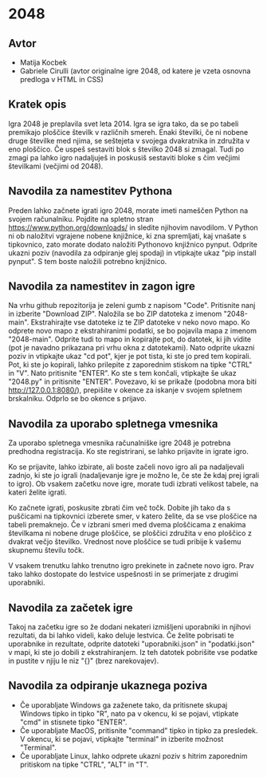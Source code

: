 # 2048

## Avtor

* Matija Kocbek
* Gabriele Cirulli (avtor originalne igre 2048, od katere je vzeta osnovna predloga v HTML in CSS)

## Kratek opis

Igra 2048 je preplavila svet leta 2014. Igra se igra tako, da se po tabeli
premikajo ploščice številk v različnih smereh. Enaki številki, če ni nobene 
druge številke med njima, se seštejeta v svojega dvakratnika in združita v 
eno ploščico. Če uspeš sestaviti blok s številko 2048 si zmagal. Tudi po zmagi 
pa lahko igro nadaljuješ in poskusiš sestaviti bloke s čim večjimi številkami 
(večjimi od 2048).

## Navodila za namestitev Pythona

Preden lahko začnete igrati igro 2048, morate imeti nameščen Python na svojem
računalniku. Pojdite na spletno stran https://www.python.org/downloads/ in 
sledite njihovim navodilom. V Python ni ob naložitvi vgrajene nobene knjižnice, 
ki zna spremljati, kaj vnašate s tipkovnico, zato morate dodato naložiti Pythonovo
knjižnico pynput. Odprite ukazni poziv (navodila za odpiranje glej spodaj) in
vtipkajte ukaz "pip install pynput". S tem boste naložili potrebno knjižnico.

## Navodila za namestitev in zagon igre

Na vrhu github repozitorija je zeleni gumb z napisom "Code". Pritisnite nanj
in izberite "Download ZIP". Naložila se bo ZIP datoteka z imenom "2048-main".
Ekstrahirajte vse datoteke iz te ZIP datoteke v neko novo mapo. Ko odprete
novo mapo z ekstrahiranimi podatki, se bo pojavila mapa z imenom "2048-main".
Odprite tudi to mapo in kopirajte pot, do datotek, ki jih vidite (pot je
navadno prikazana pri vrhu okna z datotekami). Nato odprite ukazni poziv in 
vtipkajte ukaz "cd pot", kjer je pot tista, ki ste jo pred tem kopirali. Pot, 
ki ste jo kopirali, lahko prilepite z zaporednim stiskom na tipke "CTRL" in "V". 
Nato pritisnite "ENTER". Ko ste s tem končali, vtipkajte še ukaz "2048.py" in 
pritisnite "ENTER". Povezavo, ki se prikaže (podobna mora biti http://127.0.0.1:8080/), 
prepišite v okence za iskanje v svojem spletnem brskalniku. Odprlo se bo okence s prijavo.

## Navodila za uporabo spletnega vmesnika

Za uporabo spletnega vmesnika računalniške igre 2048 je potrebna predhodna
registracija. Ko ste registrirani, se lahko prijavite in igrate igro.

Ko se prijavite, lahko izbirate, ali boste začeli novo igro ali pa nadaljevali
zadnjo, ki ste jo igrali (nadaljevanje igre je možno le, če ste že kdaj prej
igrali to igro). Ob vsakem začetku nove igre, morate tudi izbrati velikost tabele,
na kateri želite igrati.

Ko začnete igrati, poskusite zbrati čim več točk. Dobite jih tako da s puščicami
na tipkovnici izberete smer, v katero želite, da se vse ploščice na tabeli
premaknejo. Če v izbrani smeri med dvema ploščicama z enakima številkama ni nobene
druge ploščice, se ploščici združita v eno ploščico z dvakrat večjo številko. 
Vrednost nove ploščice se tudi pribije k vašemu skupnemu številu točk.

V vsakem trenutku lahko trenutno igro prekinete in začnete novo igro. Prav tako
lahko dostopate do lestvice uspešnosti in se primerjate z drugimi uporabniki.

## Navodila za začetek igre

Takoj na začetku igre so že dodani nekateri izmišljeni uporabniki in njihovi
rezultati, da bi lahko videli, kako deluje lestvica. Če želite pobrisati te 
uporabnike in rezultate, odprite datoteki "uporabniki.json" in "podatki.json" 
v mapi, ki ste jo dobili z ekstrahiranjem. Iz teh datotek pobrišite vse podatke 
in pustite v njiju le niz "{}" (brez narekovajev).

## Navodila za odpiranje ukaznega poziva

* Če uporabljate Windows ga zaženete tako, da pritisnete skupaj Windows tipko 
in tipko "R", nato pa v okencu, ki se pojavi, vtipkate "cmd" in stisnete tipko "ENTER".
* Če uporabljate MacOS, pritisnite "command" tipko in tipko za presledek. V okencu,
ki se pojavi, vtipkajte "terminal" in izberite možnost "Terminal".
* Če uporabljate Linux, lahko odprete ukazni poziv s hitrim zaporednim pritiskom na
tipke "CTRL", "ALT" in  "T".